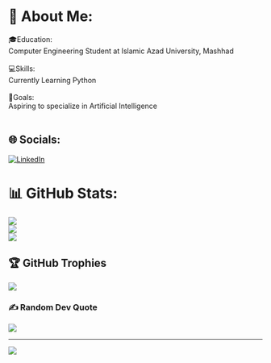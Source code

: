 # 💫 About Me:
🎓Education:<br>Computer Engineering Student at Islamic Azad University, Mashhad<br><br>💻Skills:<br>Currently Learning Python<br><br>🌱Goals:<br>Aspiring to specialize in Artificial Intelligence<br><br>


## 🌐 Socials:
[![LinkedIn](https://img.shields.io/badge/LinkedIn-%230077B5.svg?logo=linkedin&logoColor=white)](https://linkedin.com/in/https://www.linkedin.com/in/nazanin-fazeli-14197a238) 
# 📊 GitHub Stats:
![](https://github-readme-stats.vercel.app/api?username=Rose-CheValieR&theme=dark&hide_border=false&include_all_commits=false&count_private=false)<br/>
![](https://github-readme-streak-stats.herokuapp.com/?user=Rose-CheValieR&theme=dark&hide_border=false)<br/>
![](https://github-readme-stats.vercel.app/api/top-langs/?username=Rose-CheValieR&theme=dark&hide_border=false&include_all_commits=false&count_private=false&layout=compact)

## 🏆 GitHub Trophies
![](https://github-profile-trophy.vercel.app/?username=Rose-CheValieR&theme=radical&no-frame=false&no-bg=false&margin-w=4)

### ✍️ Random Dev Quote
![](https://quotes-github-readme.vercel.app/api?type=horizontal&theme=radical)

---
[![](https://visitcount.itsvg.in/api?id=Rose-CheValieR&icon=0&color=0)](https://visitcount.itsvg.in)

<!-- Proudly created with GPRM ( https://gprm.itsvg.in ) -->

